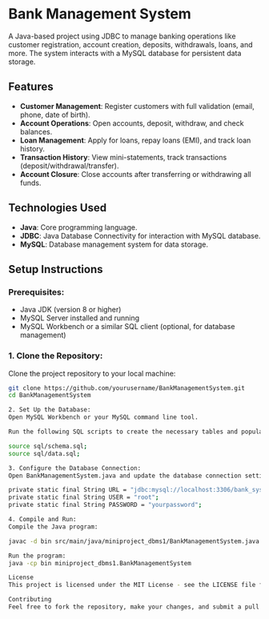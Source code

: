 # Bank Management System

A Java-based project using JDBC to manage banking operations like customer registration, account creation, deposits, withdrawals, loans, and more. The system interacts with a MySQL database for persistent data storage.

## Features

- **Customer Management**: Register customers with full validation (email, phone, date of birth).
- **Account Operations**: Open accounts, deposit, withdraw, and check balances.
- **Loan Management**: Apply for loans, repay loans (EMI), and track loan history.
- **Transaction History**: View mini-statements, track transactions (deposit/withdrawal/transfer).
- **Account Closure**: Close accounts after transferring or withdrawing all funds.
  
## Technologies Used

- **Java**: Core programming language.
- **JDBC**: Java Database Connectivity for interaction with MySQL database.
- **MySQL**: Database management system for data storage.

## Setup Instructions

### Prerequisites:
- Java JDK (version 8 or higher)
- MySQL Server installed and running
- MySQL Workbench or a similar SQL client (optional, for database management)

### 1. Clone the Repository:
Clone the project repository to your local machine:

```bash
git clone https://github.com/yourusername/BankManagementSystem.git
cd BankManagementSystem

2. Set Up the Database:
Open MySQL Workbench or your MySQL command line tool.

Run the following SQL scripts to create the necessary tables and populate them with sample data. Make sure the schema.sql and data.sql files are located in the sql/ folder inside your project directory.

source sql/schema.sql;
source sql/data.sql;

3. Configure the Database Connection:
Open BankManagementSystem.java and update the database connection settings (username, password, and database name) in the connection URL.

private static final String URL = "jdbc:mysql://localhost:3306/bank_system";
private static final String USER = "root";
private static final String PASSWORD = "yourpassword";

4. Compile and Run:
Compile the Java program:

javac -d bin src/main/java/miniproject_dbms1/BankManagementSystem.java

Run the program:
java -cp bin miniproject_dbms1.BankManagementSystem

License
This project is licensed under the MIT License - see the LICENSE file for details.

Contributing
Feel free to fork the repository, make your changes, and submit a pull request. Contributions are welcome!

